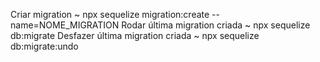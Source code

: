 Criar migration ~ npx sequelize migration:create --name=NOME_MIGRATION
Rodar última migration criada ~ npx sequelize db:migrate
Desfazer última migration criada ~ npx sequelize db:migrate:undo
